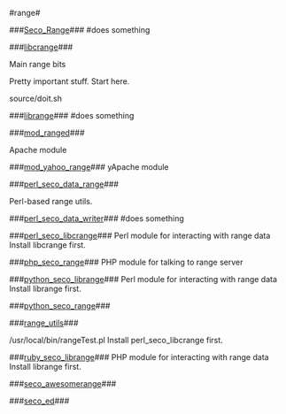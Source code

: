 #range#

###[Seco_Range](Seco_Range)###
\#does something

###[libcrange](libcrange)###

  Main range bits

  Pretty important stuff.  Start here.

  source/doit.sh

###[librange](librange)###
\#does something

###[mod_ranged](mod_ranged)###

  Apache module

###[mod_yahoo_range](mod_yahoo_range)###
  yApache module

###[perl_seco_data_range](perl_seco_data_range)###

  Perl-based range utils.

###[perl_seco_data_writer](perl_seco_data_writer)###
\#does something

###[perl_seco_libcrange](perl_seco_libcrange)###
  Perl module for interacting with range data
  Install libcrange first.

###[php_seco_range](php_seco_range)###
  PHP module for talking to range server

###[python_seco_librange](python_seco_librange)###
  Perl module for interacting with range data
  Install librange first.

###[python_seco_range](python_seco_range)###

###[range_utils](range_utils)###

  /usr/local/bin/rangeTest.pl
  Install perl_seco_libcrange first.

###[ruby_seco_librange](ruby_seco_librange)###
  PHP module for interacting with range data
  Install librange first.

###[seco_awesomerange](seco_awesomerange)###

###[seco_ed](seco_ed)###
